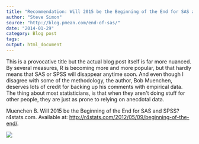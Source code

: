 ```yaml
---
title: "Recommendation: Will 2015 be the Beginning of the End for SAS and SPSS?"
author: "Steve Simon"
source: "http://blog.pmean.com/end-of-sas/"
date: "2014-01-29"
category: Blog post
tags: 
output: html_document
---
```


This is a provocative title but the actual blog post itself is far more
nuanced. By several measures, R is becoming more and more popular, but
that hardly means that SAS or SPSS will disappear anytime soon. And even
though I disagree with some of the methodology, the author, Bob
Muenchen, deserves lots of credit for backing up his comments with
empirical data. The thing about most statisticians, is that when they
aren't doing stuff for other people, they are just as prone to relying
on anecdotal data.

<!---More--->

Muenchen B. Will 2015 be the Beginning of the End for SAS and SPSS?
r4stats.com. Available at:
<http://r4stats.com/2012/05/09/beginning-of-the-end/>.

![](http://www.pmean.com/images/images/14/end-of-sas01.png)




